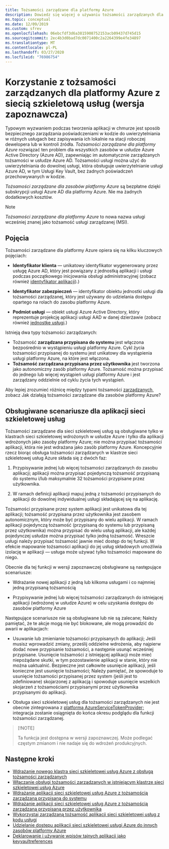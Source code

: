 ```yaml
---
title: Tożsamości zarządzane dla platformy Azure
description: Dowiedz się więcej o używaniu tożsamości zarządzanych dla platformy Azure za pomocą sieci szkieletowej usług.
ms.topic: conceptual
ms.date: 12/09/2019
ms.custom: sfrev
ms.openlocfilehash: 06ebcfdf3d6a3815908752153acb09437d745d15
ms.sourcegitcommit: 2ec4b3d0bad7dc0071400c2a2264399e4fe34897
ms.translationtype: MT
ms.contentlocale: pl-PL
ms.lasthandoff: 03/27/2020
ms.locfileid: "76986754"
---
```

# <a name="using-managed-identities-for-azure-with-service-fabric-preview"></a>Korzystanie z tożsamości zarządzanych dla platformy Azure z siecią szkieletową usług (wersja zapoznawcza)

Typowym wyzwaniem podczas tworzenia aplikacji w chmurze jest sposób bezpiecznego zarządzania poświadczeniami w kodzie do uwierzytelniania w różnych usługach bez zapisywania ich lokalnie na stacji roboczej dewelopera lub w kontroli źródła. *Tożsamości zarządzane dla platformy Azure* rozwiązać ten problem dla wszystkich zasobów w usłudze Azure Active Directory (Azure AD), zapewniając im automatycznie zarządzanych tożsamości w usłudze Azure AD. Tożsamości usługi można użyć do uwierzytelniania do dowolnej usługi, która obsługuje uwierzytelnianie usługi Azure AD, w tym Usługi Key Vault, bez żadnych poświadczeń przechowywanych w kodzie.

*Tożsamości zarządzane dla zasobów platformy Azure* są bezpłatne dzięki subskrypcji usługi Azure AD dla platformy Azure. Nie ma żadnych dodatkowych kosztów.

> [!NOTE]
> *Tożsamości zarządzane dla platformy Azure* to nowa nazwa usługi wcześniej znanej jako tożsamość usługi zarządzanej (MSI).

## <a name="concepts"></a>Pojęcia

Tożsamości zarządzane dla platformy Azure opiera się na kilku kluczowych pojęciach:

- **Identyfikator klienta** — unikatowy identyfikator wygenerowany przez usługę Azure AD, który jest powiązany z jednostką aplikacji i usługi podczas początkowego inicjowania obsługi administracyjnej (zobacz również [identyfikator aplikacji](/azure/active-directory/develop/developer-glossary#application-id-client-id)).)

- **Identyfikator zabezpieczeń** — identyfikator obiektu jednostki usługi dla tożsamości zarządzanej, który jest używany do udzielania dostępu opartego na rolach do zasobu platformy Azure.

- **Podmiot usługi** — obiekt usługi Azure Active Directory, który reprezentuje projekcję aplikacji usługi AAD w danej dzierżawie (zobacz również [jednostkę usługi](../active-directory/develop/developer-glossary.md#service-principal-object).)

Istnieją dwa typy tożsamości zarządzanych:

- Tożsamość **zarządzana przypisana do systemu** jest włączona bezpośrednio w wystąpieniu usługi platformy Azure.  Cykl życia tożsamości przypisanej do systemu jest unikatowy dla wystąpienia usługi platformy Azure, na które jest włączona.
- **Tożsamość zarządzana przypisana przez użytkownika** jest tworzona jako autonomiczny zasób platformy Azure. Tożsamość można przypisać do jednego lub więcej wystąpień usługi platformy Azure i jest zarządzany oddzielnie od cyklu życia tych wystąpień.

Aby lepiej zrozumieć różnicę między typami tożsamości [zarządzanych,](../active-directory/managed-identities-azure-resources/overview.md#how-does-the-managed-identities-for-azure-resources-work) zobacz Jak działają tożsamości zarządzane dla zasobów platformy Azure?

## <a name="supported-scenarios-for-service-fabric-applications"></a>Obsługiwane scenariusze dla aplikacji sieci szkieletowej usług

Tożsamości zarządzane dla sieci szkieletowej usług są obsługiwane tylko w klastrach sieci szkieletowej wdrożonych w usłudze Azure i tylko dla aplikacji wdrożonych jako zasoby platformy Azure; nie można przypisać tożsamości aplikacji, która nie jest wdrażana jako zasób platformy Azure. Koncepcyjnie rzecz biorąc obsługa tożsamości zarządzanych w klastrze sieci szkieletowej usług Azure składa się z dwóch faz:

1. Przypisywanie jednej lub więcej tożsamości zarządzanych do zasobu aplikacji; aplikacji można przypisać pojedynczą tożsamość przypisaną do systemu i/lub maksymalnie 32 tożsamości przypisane przez użytkownika.

2. W ramach definicji aplikacji mapuj jedną z tożsamości przypisanych do aplikacji do dowolnej indywidualnej usługi składającej się na aplikację.

Tożsamości przypisane przez system aplikacji jest unikatowa dla tej aplikacji; tożsamość przypisana przez użytkownika jest zasobem autonomicznym, który może być przypisany do wielu aplikacji. W ramach aplikacji pojedynczą tożsamość (przypisaną do systemu lub przypisaną przez użytkownika) można przypisać do wielu usług aplikacji, ale każdej pojedynczej usłudze można przypisać tylko jedną tożsamość. Wreszcie usługi należy przypisać tożsamość jawnie mieć dostęp do tej funkcji. W efekcie mapowanie tożsamości aplikacji do jej usług składowych umożliwia izolację w aplikacji — usługa może używać tylko tożsamości mapowane do niego.  

Obecnie dla tej funkcji w wersji zapoznawczej obsługiwane są następujące scenariusze:

- Wdrażanie nowej aplikacji z jedną lub kilkoma usługami i co najmniej jedną przypisaną tożsamością

- Przypisywanie jednej lub więcej tożsamości zarządzanych do istniejącej aplikacji (wdrożonej w usłudze Azure) w celu uzyskania dostępu do zasobów platformy Azure

Następujące scenariusze nie są obsługiwane lub nie są zalecane; Należy pamiętać, że te akcje mogą nie być blokowane, ale mogą prowadzić do awarii w aplikacjach:

- Usuwanie lub zmienianie tożsamości przypisanych do aplikacji; Jeśli musisz wprowadzić zmiany, prześlij oddzielne wdrożenia, aby najpierw dodać nowe przypisanie tożsamości, a następnie usunąć wcześniej przypisane. Usunięcie tożsamości z istniejącej aplikacji może mieć niepożądane skutki, w tym pozostawienie aplikacji w stanie, który nie można uaktualnić. Bezpieczne jest całkowite usunięcie aplikacji, jeśli konieczne jest usunięcie tożsamości; Należy pamiętać, że spowoduje to usunięcie tożsamości przypisanej przez system (jeśli jest to zdefiniowane) skojarzonej z aplikacją i spowoduje usunięcie wszelkich skojarzeń z tożsamościami przypisanymi przez użytkownika przypisanymi do aplikacji.

- Obsługa sieci szkieletowej usług dla tożsamości zarządzanych nie jest obecnie zintegrowana z [platformą AzureServiceTokenProvider;](../key-vault/service-to-service-authentication.md) integracja zostanie osiągnięta do końca okresu podglądu dla funkcji tożsamości zarządzanej.

>
> [!NOTE]
>
> Ta funkcja jest dostępna w wersji zapoznawczej. Może podlegać częstym zmianom i nie nadaje się do wdrożeń produkcyjnych.

## <a name="next-steps"></a>Następne kroki

- [Wdrażanie nowego klastra sieci szkieletowej usług Azure z obsługą tożsamości zarządzanych](./configure-new-azure-service-fabric-enable-managed-identity.md)
- [Włączanie obsługi tożsamości zarządzanych w istniejącym klastrze sieci szkieletowej usług Azure](./configure-existing-cluster-enable-managed-identity-token-service.md)
- [Wdrażanie aplikacji sieci szkieletowej usług Azure z tożsamością zarządzaną przypisaną do systemu](./how-to-deploy-service-fabric-application-system-assigned-managed-identity.md)
- [Wdrażanie aplikacji sieci szkieletowej usług Azure z tożsamością zarządzaną przypisaną przez użytkownika](./how-to-deploy-service-fabric-application-user-assigned-managed-identity.md)
- [Wykorzystaj zarządzaną tożsamość aplikacji sieci szkieletowej usług z kodu usługi](./how-to-managed-identity-service-fabric-app-code.md)
- [Udzielanie dostępu aplikacji sieci szkieletowej usługi Azure do innych zasobów platformy Azure](./how-to-grant-access-other-resources.md)
- [Deklarowanie i używanie wpisów tajnych aplikacji jako keyvaultreferences](./service-fabric-keyvault-references.md)

